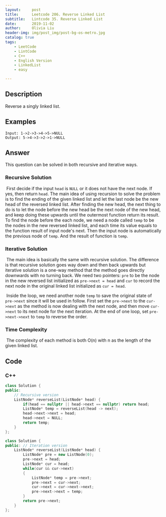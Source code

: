 ```yaml
---
layout:     post
title:      Leetcode 206. Reverse Linked List
subtitle:   Lintcode 35. Reverse Linked List
date:       2019-11-02
author:     Olivia Liu
header-img: img/post_img/post-bg-os-metro.jpg
catalog: true
tags:
    - LeetCode
    - LintCode
    - C++
    - English Version
    - LinkedList
    - easy

---
```


## Description

 Reverse a singly linked list. 


## Examples
```
Input: 1->2->3->4->5->NULL
Output: 5->4->3->2->1->NULL
```

## Answer

This question can be solved in both recursive and iterative ways.

### Recursive Solution

​    First decide if the input `head` is `NULL` or it does not have the next node. If yes, then return `head`. The main idea of using recursion to solve the problem is to find the ending of the given linked list and let the last node be the new head of the reversed linked list. After finding the new head, the next thing to do is to let the node before the new head be the next node of the new head, and keep doing these upwards until the outermost function return its result. To find the node before the each node, we need a node called `temp`  to be the nodes in the new reversed linked list, and each time its value equals to the function result of input node's next. Then the input node is automatically the previous node of `temp`. And the result of function is `temp`. 

### Iterative Solution

​    The main idea is basically the same with recursive solution. The difference is that recursive solution goes way down and then back upwards but iterative solution is a one-way method that the method goes directly downwards with no turning back. We need two pointers: `pre` to be the node in the new reversed list initialized as `pre->next = head` and `cur` to record the next node in the original linked list initialized as `cur = head`. 

​    Inside  the loop, we need another node `temp` to save the original state of `pre->next` since it will be used in follow. First set the `pre->next` to the `cur->next` as the method is now dealing with the next node, and then move `cur->next` to its next node for the next iteration. At the end of one loop, set `pre->next->next` to `temp` to reverse the order. 

### Time Complexity

​    The complexity of each method is both O(n) with n as the length of the given linked list. 

## Code

### C++

```c++
class Solution {
public:
	// Recursive version
    ListNode* reverseList(ListNode* head) {
        if(head == nullptr || head->next == nullptr) return head;
        ListNode* temp = reverseList(head -> next);
        head->next->next = head;
        head->next = NULL;
        return temp;
    }
};

class Solution {
public: // Iteration version
    ListNode* reverseList(ListNode* head) {
        ListNode* pre = new ListNode(0);
        pre->next = head;
        ListNode* cur = head;
        while(cur && cur->next)
        {
            ListNode* temp = pre->next;
            pre->next = cur->next;
            cur->next = cur->next->next;
            pre->next->next = temp;
        }
        return pre->next;
    }
};

```